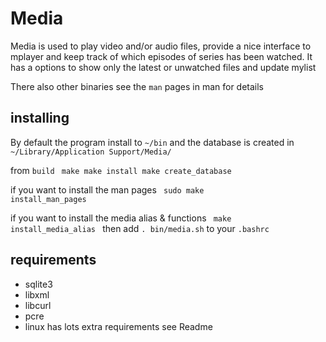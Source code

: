 Media
=====
Media is used to play video and/or audio files, provide a nice interface to mplayer and keep track of which episodes of series has been watched. It has a options to show only the latest or unwatched files and update mylist

There also other binaries see the `man` pages in man for details 

installing 
----------
By default the program install to `~/bin` and the database is created in `~/Library/Application Support/Media/`

from `build`
<code>
	make
	make install
	make create_database
</code>

if you want to install the man pages
<code>
	sudo make install\_man\_pages
</code>

if you want to install the media alias & functions
<code>
	make install\_media\_alias
</code>
then add `. bin/media.sh` to your `.bashrc`

requirements
----------
* sqlite3
* libxml
* libcurl
* pcre
* linux has lots extra requirements see Readme